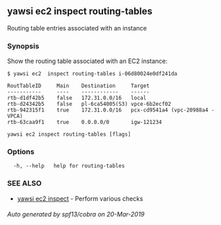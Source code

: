 ## yawsi ec2 inspect routing-tables

Routing table entries associated with an instance

### Synopsis


Show the routing table associated with an EC2 instance:

	$ yawsi ec2  inspect routing-tables i-06d80024e0df241da

	RoutTableID     Main    Destination     Target
	-----------     ----    ------------    ------
	rtb-d1df42b5    false   172.31.0.0/16   local
	rtb-d24342b5    false   pl-6ca54005(S3) vpce-6b2ecf02
	rtb-942315f1    true    172.31.0.0/16   pcx-cd9541a4 (vpc-20988a4 - VPCA)
	rtb-63caa9f1    true    0.0.0.0/0       igw-121234
	

```
yawsi ec2 inspect routing-tables [flags]
```

### Options

```
  -h, --help   help for routing-tables
```

### SEE ALSO
* [yawsi ec2 inspect](yawsi_ec2_inspect.md)	 - Perform various checks

###### Auto generated by spf13/cobra on 20-Mar-2019
